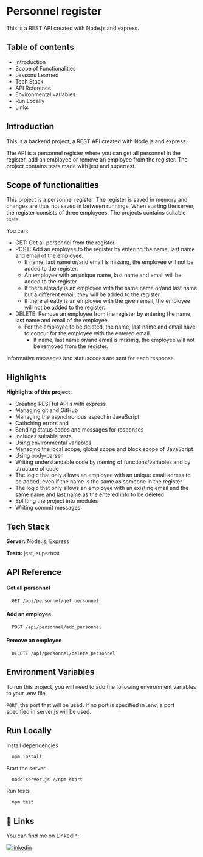 # Personnel register

This is a REST API created with Node.js and express.

## Table of contents

- Introduction
- Scope of Functionalities
- Lessons Learned
- Tech Stack
- API Reference
- Environmental variables
- Run Locally
- Links

## Introduction

This is a backend project, a REST API created with Node.js and express.

The API is a personnel register where you can get all personnel in the register, add an employee or remove an employee from the register. The project contains tests made with jest and supertest.

## Scope of functionalities

This project is a personnel register. The register is saved in memory and changes are thus not saved in between runnings. When starting the server, the register consists of three employees. The projects contains suitable tests.

You can:

- GET: Get all personnel from the register.
- POST: Add an employee to the register by entering the name, last name and email of the employee.
  - If name, last name or/and email is missing, the employee will not be added to the register.
  - An employee with an unique name, last name and email will be added to the register.
  - If there already is an employee with the same name or/and last name but a different email, they will be added to the register.
  - If there already is an employee with the given email, the employee will not be added to the register.
- DELETE: Remove an employee from the register by entering the name, last name and email of the employee.
  - For the employee to be deleted, the name, last name and email have to concur for the employee with the entered email.
    - If name, last name or/and email is missing, the employee will not be removed from the register.

Informative messages and statuscodes are sent for each response.

## Highlights

**Highlights of this project**:

- Creating RESTful API:s with express
- Managing git and GitHub
- Managing the asynchronous aspect in JavaScript
- Cathching errors and
- Sending status codes and messages for responses
- Includes suitable tests
- Using environmental variables
- Managing the local scope, global scope and block scope of JavaScript
- Using body-parser
- Writing understandable code by naming of functions/variables and by structure of code
- The logic that only allows an employee with an unique email adress to be added, even if the name is the same as someone in the register
- The logic that only allows an employee with an existing email and the same name and last name as the entered info to be deleted
- Splitting the project into modules
- Writing commit messages

## Tech Stack

**Server:** Node.js, Express

**Tests:** jest, supertest

## API Reference

#### Get all personnel

```http
  GET /api/personnel/get_personnel
```

#### Add an employee

```http
  POST /api/personnel/add_personnel
```

#### Remove an employee

```http
  DELETE /api/personnel/delete_personnel
```

## Environment Variables

To run this project, you will need to add the following environment variables to your .env file

`PORT`, the port that will be used. If no port is specified in .env, a port specified in server.js will be used.

## Run Locally

Install dependencies

```bash
  npm install
```

Start the server

```bash
  node server.js //npm start
```

Run tests

```bash
  npm test
```

## 🔗 Links

You can find me on LinkedIn:

[![linkedin](https://img.shields.io/badge/linkedin-0A66C2?style=for-the-badge&logo=linkedin&logoColor=white)](https://www.linkedin.com/in/amirakvist/)
